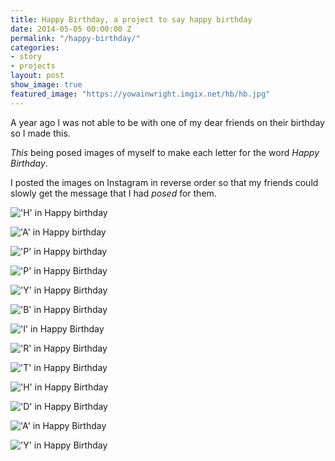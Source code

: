 ```yaml
---
title: Happy Birthday, a project to say happy birthday
date: 2014-05-05 00:00:00 Z
permalink: "/happy-birthday/"
categories:
- story
- projects
layout: post
show_image: true
featured_image: "https://yowainwright.imgix.net/hb/hb.jpg"
---
```


A year ago I was not able to be with one of my dear friends on their birthday so I made this.

_This_ being posed images of myself to make each letter for the word _Happy Birthday_.

I posted the images on Instagram in reverse order so that my friends could slowly get the message that I had _posed_ for them.

!['H' in Happy birthday](/assets/hb/h.jpg)

!['A' in Happy birthday](/assets/hb/a.jpg)

!['P' in Happy birthday](/assets/hb/p.jpg)

!['P' in Happy Birthday](/assets/hb/p2.jpg)

!['Y' in Happy Birthday](/assets/hb/y.jpg)

!['B' in Happy Birthday](/assets/hb/b.jpg)

!['I' in Happy Birthday](/assets/hb/i.jpg)

!['R' in Happy Birthday](/assets/hb/r.jpg)

!['T' in Happy Birthday](/assets/hb/t.jpg)

!['H' in Happy Birthday](/assets/hb/h.jpg)

!['D' in Happy Birthday](/assets/hb/d.jpg)

!['A' in Happy Birthday](/assets/hb/a.jpg)

!['Y' in Happy Birthday](/assets/hb/y2.jpg)

